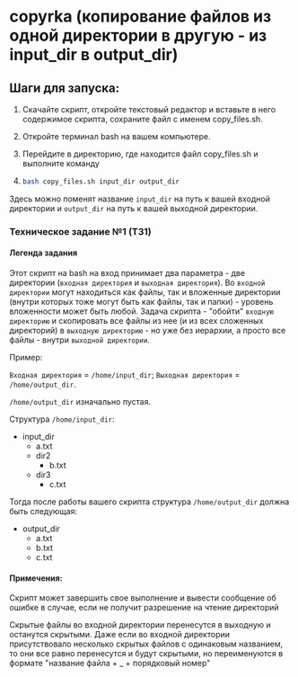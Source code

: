 # copyrka (копирование файлов из одной директории в другую - из input_dir в output_dir)
## Шаги для запуска:
1. Скачайте скрипт, откройте текстовый редактор и вставьте в него содержимое скрипта, сохраните файл с именем copy_files.sh.
2. Откройте терминал bash на вашем компьютере. 
3. Перейдите в директорию, где находится файл copy_files.sh и выполните команду

4. ```bash
   bash copy_files.sh input_dir output_dir
   ```

Здесь можно поменят название `input_dir` на путь к вашей входной директории и `output_dir` на путь к вашей выходной директории.
   

### Техническое задание №1 (ТЗ1)

#### Легенда задания 

Этот скрипт на bash на вход принимает два параметра - две директории (`входная директория` и `выходная директория`).
Во `входной директории` могут находиться как файлы, так и вложенные директории (внутри которых тоже могут быть как файлы, так и папки) - уровень вложенности может быть любой.
Задача скрипта - "обойти" `входную директорию` и скопировать все файлы из нее (и из всех сложенных директорий) в `выходную директорию` - но уже без иерархии, а просто все файлы - внутри `выходной директории`.

Пример:

`Входная директория` = `/home/input_dir`; `Выходная директория` = `/home/output_dir`.

`/home/output_dir` изначально пустая.

Структура `/home/input_dir`: 
- input_dir
	- a.txt
	- dir2
		- b.txt
	 - dir3
   		- c.txt

Тогда после работы вашего скрипта структура `/home/output_dir` должна быть следующая: 
- output_dir
	- a.txt
 	- b.txt
  	- c.txt

#### Примечения:
Скрипт может завершить свое выполнение и вывести сообщение об ошибке в случае, если не получит разрешение на чтение директорий

Скрытые файлы во входной директории перенесутся в выходную и останутся скрытыми. Даже если во входной директории присутствовало несколько скрытых файлов с одинаковым названием, то они все равно перенесутся и будут скрытыми, но переименуются в формате "название файла + _ + порядковый номер" 
